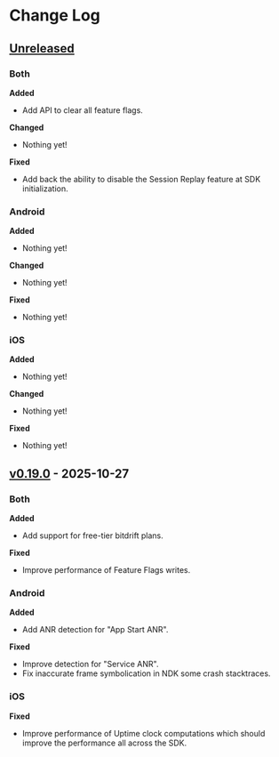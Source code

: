 # Change Log

## [Unreleased]
[Unreleased]: https://github.com/bitdriftlabs/capture-sdk/compare/v0.19.0...HEAD

### Both

**Added**

- Add API to clear all feature flags.

**Changed**

- Nothing yet!

**Fixed**

- Add back the ability to disable the Session Replay feature at SDK initialization.

### Android

**Added**

- Nothing yet!

**Changed**

- Nothing yet!

**Fixed**

- Nothing yet!

### iOS

**Added**

- Nothing yet!

**Changed**

- Nothing yet!

**Fixed**

- Nothing yet!

## [v0.19.0] - 2025-10-27
[v0.19.0]: https://github.com/bitdriftlabs/capture-sdk/releases/tag/v0.19.0

### Both

**Added**

- Add support for free-tier bitdrift plans.

**Fixed**

- Improve performance of Feature Flags writes.

### Android

**Added**

- Add ANR detection for "App Start ANR".

**Fixed**

- Improve detection for "Service ANR".
- Fix inaccurate frame symbolication in NDK some crash stacktraces.

### iOS

**Fixed**

- Improve performance of Uptime clock computations which should improve the performance all across the SDK.
